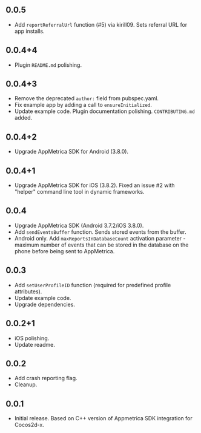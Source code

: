 ## 0.0.5

* Add `reportReferralUrl` function (#5) via kirill09. Sets referral URL for app installs.

## 0.0.4+4

* Plugin `README.md` polishing.

## 0.0.4+3

* Remove the deprecated `author:` field from pubspec.yaml.
* Fix example app by adding a call to `ensureInitialized`.
* Update example code. Plugin documentation polishing. `CONTRIBUTING.md` added.

## 0.0.4+2

* Upgrade AppMetrica SDK for Android (3.8.0).

## 0.0.4+1

* Upgrade AppMetrica SDK for iOS (3.8.2). Fixed an issue #2 with "helper" command line tool in dynamic frameworks.

## 0.0.4

* Upgrade AppMetrica SDK (Android 3.7.2/iOS 3.8.0).
* Add `sendEventsBuffer` function. Sends stored events from the buffer.
* Android only. Add `maxReportsInDatabaseCount` activation parameter - maximum number of events that can be stored in the database on the phone before being sent to AppMetrica.

## 0.0.3

* Add `setUserProfileID` function (required for predefined profile attributes).
* Update example code.
* Upgrade dependencies.

## 0.0.2+1

* iOS polishing.
* Update readme.

## 0.0.2

* Add crash reporting flag.
* Cleanup.

## 0.0.1

* Initial release. Based on C++ version of Appmetrica SDK integration for Cocos2d-x.
